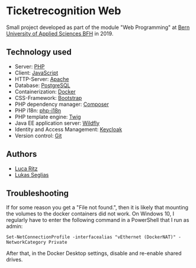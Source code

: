 # Ticketrecognition Web
Small project developed as part of the module "Web Programming" at [Bern University of Applied Sciences BFH](https://www.bfh.ch) in 2019.

## Technology used
* Server: [PHP](https://www.php.net)
* Client: [JavaScript](https://developer.mozilla.org/de/docs/Web/JavaScript)
* HTTP-Server: [Apache](https://httpd.apache.org/)
* Database: [PostgreSQL](https://www.postgresql.org/)
* Containerization: [Docker](https://www.docker.com/)
* CSS-Framework: [Bootstrap](http://getbootstrap.com)
* PHP dependency manager: [Composer](https://getcomposer.org/)
* PHP i18n: [php-i18n](https://github.com/Philipp15b/php-i18n)
* PHP template engine: [Twig](https://twig.symfony.com)
* Java EE application server: [Wildfly](https://wildfly.org/)
* Identity and Access Management: [Keycloak](https://www.keycloak.org/)
* Version control: [Git](https://git-scm.com/)

## Authors
* [Luca Ritz](https://github.com/LucaRitz)
* [Lukas Seglias](https://github.com/LukasSeglias)

## Troubleshooting
If for some reason you get a "File not found.", then it is likely that mounting the volumes to the docker containers did not work. On Windows 10, I regularly have to enter the following command in a PowerShell that I run as admin:
```
Set-NetConnectionProfile -interfacealias "vEthernet (DockerNAT)" -NetworkCategory Private
```
After that, in the Docker Desktop settings, disable and re-enable shared drives.


